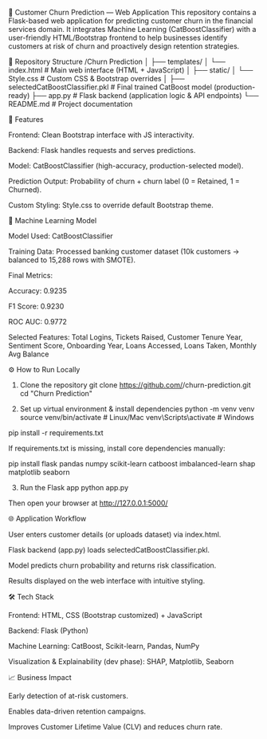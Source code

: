 🏦 Customer Churn Prediction — Web Application
This repository contains a Flask-based web application for predicting customer churn in the financial services domain.
It integrates Machine Learning (CatBoostClassifier) with a user-friendly HTML/Bootstrap frontend to help businesses identify customers at risk of churn and proactively design retention strategies.

📂 Repository Structure
/Churn Prediction
│
├── templates/
│   └── index.html                # Main web interface (HTML + JavaScript)
│
├── static/
│   └── Style.css                 # Custom CSS & Bootstrap overrides
│
├── selectedCatBoostClassifier.pkl # Final trained CatBoost model (production-ready)
├── app.py                        # Flask backend (application logic & API endpoints)
└── README.md                     # Project documentation

🚀 Features

Frontend: Clean Bootstrap interface with JS interactivity.

Backend: Flask handles requests and serves predictions.

Model: CatBoostClassifier (high-accuracy, production-selected model).

Prediction Output: Probability of churn + churn label (0 = Retained, 1 = Churned).

Custom Styling: Style.css to override default Bootstrap theme.

🧠 Machine Learning Model

Model Used: CatBoostClassifier

Training Data: Processed banking customer dataset (10k customers → balanced to 15,288 rows with SMOTE).

Final Metrics:

Accuracy: 0.9235

F1 Score: 0.9230

ROC AUC: 0.9772

Selected Features:
Total Logins, Tickets Raised, Customer Tenure Year, Sentiment Score,
Onboarding Year, Loans Accessed, Loans Taken, Monthly Avg Balance

⚙️ How to Run Locally
1. Clone the repository
git clone https://github.com/<your-username>/churn-prediction.git
cd "Churn Prediction"

2. Set up virtual environment & install dependencies
python -m venv venv
source venv/bin/activate    # Linux/Mac
venv\Scripts\activate       # Windows

pip install -r requirements.txt


If requirements.txt is missing, install core dependencies manually:

pip install flask pandas numpy scikit-learn catboost imbalanced-learn shap matplotlib seaborn

3. Run the Flask app
python app.py


Then open your browser at http://127.0.0.1:5000/

🌐 Application Workflow

User enters customer details (or uploads dataset) via index.html.

Flask backend (app.py) loads selectedCatBoostClassifier.pkl.

Model predicts churn probability and returns risk classification.

Results displayed on the web interface with intuitive styling.

🛠️ Tech Stack

Frontend: HTML, CSS (Bootstrap customized) + JavaScript

Backend: Flask (Python)

Machine Learning: CatBoost, Scikit-learn, Pandas, NumPy

Visualization & Explainability (dev phase): SHAP, Matplotlib, Seaborn

📈 Business Impact

Early detection of at-risk customers.

Enables data-driven retention campaigns.

Improves Customer Lifetime Value (CLV) and reduces churn rate.
